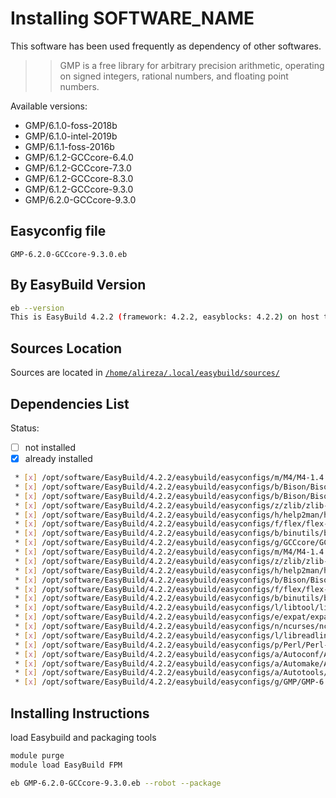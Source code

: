 # Installing SOFTWARE_NAME

This software has been used frequently as dependency of other softwares.

>> GMP is a free library for arbitrary precision arithmetic, operating on signed
 integers, rational numbers, and floating point numbers.

Available versions:

* GMP/6.1.0-foss-2018b
* GMP/6.1.0-intel-2019b
* GMP/6.1.1-foss-2016b
* GMP/6.1.2-GCCcore-6.4.0
* GMP/6.1.2-GCCcore-7.3.0
* GMP/6.1.2-GCCcore-8.3.0
* GMP/6.1.2-GCCcore-9.3.0
* GMP/6.2.0-GCCcore-9.3.0

## Easyconfig file

`GMP-6.2.0-GCCcore-9.3.0.eb`

## By EasyBuild Version

```bash
eb --version
This is EasyBuild 4.2.2 (framework: 4.2.2, easyblocks: 4.2.2) on host test1.nhpcc.iut.
```

## Sources Location

Sources are located in [`/home/alireza/.local/easybuild/sources/`](sftp://alireza@172.16.189.18/home/alireza/.local/easybuild)

## Dependencies List

Status:

* [ ] not installed
* [X] already installed

```bash
 * [x] /opt/software/EasyBuild/4.2.2/easybuild/easyconfigs/m/M4/M4-1.4.18.eb (module: M4/1.4.18)
 * [x] /opt/software/EasyBuild/4.2.2/easybuild/easyconfigs/b/Bison/Bison-3.5.3.eb (module: Bison/3.5.3)
 * [x] /opt/software/EasyBuild/4.2.2/easybuild/easyconfigs/b/Bison/Bison-3.3.2.eb (module: Bison/3.3.2)
 * [x] /opt/software/EasyBuild/4.2.2/easybuild/easyconfigs/z/zlib/zlib-1.2.11.eb (module: zlib/1.2.11)
 * [x] /opt/software/EasyBuild/4.2.2/easybuild/easyconfigs/h/help2man/help2man-1.47.4.eb (module: help2man/1.47.4)
 * [x] /opt/software/EasyBuild/4.2.2/easybuild/easyconfigs/f/flex/flex-2.6.4.eb (module: flex/2.6.4)
 * [x] /opt/software/EasyBuild/4.2.2/easybuild/easyconfigs/b/binutils/binutils-2.34.eb (module: binutils/2.34)
 * [x] /opt/software/EasyBuild/4.2.2/easybuild/easyconfigs/g/GCCcore/GCCcore-9.3.0.eb (module: GCCcore/9.3.0)
 * [x] /opt/software/EasyBuild/4.2.2/easybuild/easyconfigs/m/M4/M4-1.4.18-GCCcore-9.3.0.eb (module: M4/1.4.18-GCCcore-9.3.0)
 * [x] /opt/software/EasyBuild/4.2.2/easybuild/easyconfigs/z/zlib/zlib-1.2.11-GCCcore-9.3.0.eb (module: zlib/1.2.11-GCCcore-9.3.0)
 * [x] /opt/software/EasyBuild/4.2.2/easybuild/easyconfigs/h/help2man/help2man-1.47.12-GCCcore-9.3.0.eb (module: help2man/1.47.12-GCCcore-9.3.0)
 * [x] /opt/software/EasyBuild/4.2.2/easybuild/easyconfigs/b/Bison/Bison-3.5.3-GCCcore-9.3.0.eb (module: Bison/3.5.3-GCCcore-9.3.0)
 * [x] /opt/software/EasyBuild/4.2.2/easybuild/easyconfigs/f/flex/flex-2.6.4-GCCcore-9.3.0.eb (module: flex/2.6.4-GCCcore-9.3.0)
 * [x] /opt/software/EasyBuild/4.2.2/easybuild/easyconfigs/b/binutils/binutils-2.34-GCCcore-9.3.0.eb (module: binutils/2.34-GCCcore-9.3.0)
 * [x] /opt/software/EasyBuild/4.2.2/easybuild/easyconfigs/l/libtool/libtool-2.4.6-GCCcore-9.3.0.eb (module: libtool/2.4.6-GCCcore-9.3.0)
 * [x] /opt/software/EasyBuild/4.2.2/easybuild/easyconfigs/e/expat/expat-2.2.9-GCCcore-9.3.0.eb (module: expat/2.2.9-GCCcore-9.3.0)
 * [x] /opt/software/EasyBuild/4.2.2/easybuild/easyconfigs/n/ncurses/ncurses-6.2-GCCcore-9.3.0.eb (module: ncurses/6.2-GCCcore-9.3.0)
 * [x] /opt/software/EasyBuild/4.2.2/easybuild/easyconfigs/l/libreadline/libreadline-8.0-GCCcore-9.3.0.eb (module: libreadline/8.0-GCCcore-9.3.0)
 * [x] /opt/software/EasyBuild/4.2.2/easybuild/easyconfigs/p/Perl/Perl-5.30.2-GCCcore-9.3.0.eb (module: Perl/5.30.2-GCCcore-9.3.0)
 * [x] /opt/software/EasyBuild/4.2.2/easybuild/easyconfigs/a/Autoconf/Autoconf-2.69-GCCcore-9.3.0.eb (module: Autoconf/2.69-GCCcore-9.3.0)
 * [x] /opt/software/EasyBuild/4.2.2/easybuild/easyconfigs/a/Automake/Automake-1.16.1-GCCcore-9.3.0.eb (module: Automake/1.16.1-GCCcore-9.3.0)
 * [x] /opt/software/EasyBuild/4.2.2/easybuild/easyconfigs/a/Autotools/Autotools-20180311-GCCcore-9.3.0.eb (module: Autotools/20180311-GCCcore-9.3.0)
 * [x] /opt/software/EasyBuild/4.2.2/easybuild/easyconfigs/g/GMP/GMP-6.2.0-GCCcore-9.3.0.eb (module: GMP/6.2.0-GCCcore-9.3.0)
```

## Installing Instructions

load Easybuild and packaging tools

```bash
module purge
module load EasyBuild FPM

eb GMP-6.2.0-GCCcore-9.3.0.eb --robot --package
```
